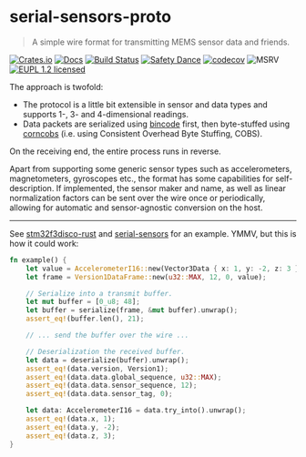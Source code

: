 # serial-sensors-proto

> A simple wire format for transmitting MEMS sensor data and friends.

[![Crates.io][crates-image]][crates-link]
[![Docs][docs-image]][docs-link]
[![Build Status][build-image]][build-link]
[![Safety Dance][safety-image]][safety-link]
[![codecov][codecov-image]][codecov-link]
![MSRV][msrv-image]
[![EUPL 1.2 licensed][license-eupl-image]][license-eupl-link]

The approach is twofold:

- The protocol is a little bit extensible in sensor and data types and supports 1-, 3- and 4-dimensional readings.
- Data packets are serialized using [bincode](https://crates.io/crates/bincode) first, then byte-stuffed
  using [corncobs](https://crates.io/crates/corncobs) (i.e. using Consistent Overhead Byte Stuffing, COBS).

On the receiving end, the entire process runs in reverse.

Apart from supporting some generic sensor types such as accelerometers, magnetometers, gyroscopes etc.,
the format has some capabilities for self-description. If implemented, the sensor maker and name, as well as linear
normalization factors can be sent over the wire once or periodically, allowing for automatic and sensor-agnostic
conversion on the host.

---

See [stm32f3disco-rust](https://github.com/sunsided/stm32f3disco-rust)
and [serial-sensors](https://github.com/sunsided/serial-sensors)
for an example. YMMV, but this is how it could work:

```rust
fn example() {
    let value = AccelerometerI16::new(Vector3Data { x: 1, y: -2, z: 3 });
    let frame = Version1DataFrame::new(u32::MAX, 12, 0, value);

    // Serialize into a transmit buffer.
    let mut buffer = [0_u8; 48];
    let buffer = serialize(frame, &mut buffer).unwrap();
    assert_eq!(buffer.len(), 21);

    // ... send the buffer over the wire ...

    // Deserialization the received buffer.
    let data = deserialize(buffer).unwrap();
    assert_eq!(data.version, Version1);
    assert_eq!(data.data.global_sequence, u32::MAX);
    assert_eq!(data.data.sensor_sequence, 12);
    assert_eq!(data.data.sensor_tag, 0);

    let data: AccelerometerI16 = data.try_into().unwrap();
    assert_eq!(data.x, 1);
    assert_eq!(data.y, -2);
    assert_eq!(data.z, 3);
}
```

[crates-image]: https://img.shields.io/crates/v/serial-sensors-proto

[crates-link]: https://crates.io/crates/serial-sensors-proto

[docs-image]: https://docs.rs/serial-sensors-proto/badge.svg

[docs-link]: https://docs.rs/serial-sensors-proto/

[build-image]: https://github.com/sunsided/serial-sensors-proto/workflows/Rust/badge.svg

[build-link]: https://github.com/sunsided/serial-sensors-proto/actions

[safety-image]: https://img.shields.io/badge/unsafe-optional-success.svg

[safety-link]: https://github.com/rust-secure-code/safety-dance/

[msrv-image]: https://img.shields.io/badge/rustc-1.71+-blue.svg

[license-eupl-image]: https://img.shields.io/badge/license-EUPL_1.2-blue.svg

[license-eupl-link]: https://github.com/sunsided/serial-sensors-proto/blob/develop/LICENSE-EUPL

[embedded-hal]: https://docs.rs/embedded-hal/

[codecov-image]: https://codecov.io/gh/sunsided/serial-sensors-proto/graph/badge.svg?token=ysTw27B78y

[codecov-link]: https://codecov.io/gh/sunsided/serial-sensors-proto

[cc]: https://contributor-covenant.org
